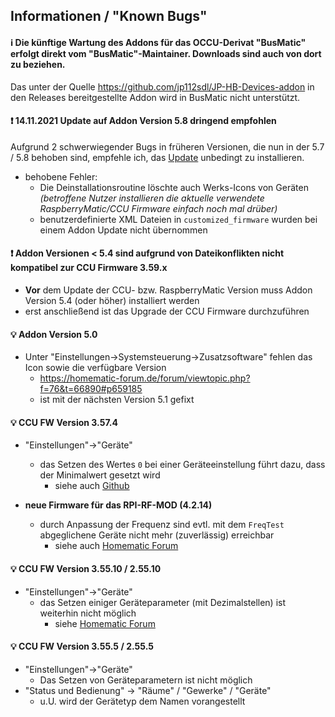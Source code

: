 ## Informationen / "Known Bugs"

#### ℹ️ Die künftige Wartung des Addons für das OCCU-Derivat "BusMatic" erfolgt direkt vom "BusMatic"-Maintainer. Downloads sind auch von dort zu beziehen.
Das unter der Quelle https://github.com/jp112sdl/JP-HB-Devices-addon in den Releases bereitgestellte Addon wird in BusMatic nicht unterstützt.

#### ❗ 14.11.2021 Update auf Addon Version 5.8 dringend empfohlen
Aufgrund 2 schwerwiegender Bugs in früheren Versionen, die nun in der 5.7 / 5.8 behoben sind, empfehle ich, das [Update](https://github.com/jp112sdl/JP-HB-Devices-addon/releases/latest) unbedingt zu installieren.
- behobene Fehler: 
  - Die Deinstallationsroutine löschte auch Werks-Icons von Geräten _(betroffene Nutzer installieren die aktuelle verwendete RaspberryMatic/CCU Firmware einfach noch mal drüber)_
  - benutzerdefinierte XML Dateien in `customized_firmware` wurden bei einem Addon Update nicht übernommen

#### ❗ Addon Versionen < 5.4 sind aufgrund von Dateikonflikten nicht kompatibel zur CCU Firmware 3.59.x 
- **Vor** dem Update der CCU- bzw. RaspberryMatic Version muss Addon Version 5.4 (oder höher) installiert werden
- erst anschließend ist das Upgrade der CCU Firmware durchzuführen


#### 💡 Addon Version 5.0
- Unter "Einstellungen->Systemsteuerung->Zusatzsoftware" fehlen das Icon sowie die verfügbare Version
  - https://homematic-forum.de/forum/viewtopic.php?f=76&t=66890#p659185
  - ist mit der nächsten Version 5.1 gefixt


#### 💡 CCU FW Version 3.57.4 
- "Einstellungen"->"Geräte"
  - das Setzen des Wertes `0` bei einer Geräteeinstellung führt dazu, dass der Minimalwert gesetzt wird
    - siehe auch [Github](https://github.com/jens-maus/RaspberryMatic/issues/1058#issuecomment-791913360)

- **neue Firmware für das RPI-RF-MOD (4.2.14)**
  - durch Anpassung der Frequenz sind evtl. mit dem `FreqTest` abgeglichene Geräte nicht mehr (zuverlässig) erreichbar
    - siehe auch [Homematic Forum](https://homematic-forum.de/forum/viewtopic.php?f=76&t=63125&p=648643#p648640)

#### 💡 CCU FW Version 3.55.10 / 2.55.10
- "Einstellungen"->"Geräte"
  - das Setzen einiger Geräteparameter (mit Dezimalstellen) ist weiterhin nicht möglich
    - siehe [Homematic Forum](https://homematic-forum.de/forum/viewtopic.php?p=638789#p638780)
  
#### 💡 CCU FW Version 3.55.5 / 2.55.5
- "Einstellungen"->"Geräte"
  - Das Setzen von Geräteparametern ist nicht möglich
- "Status und Bedienung" -> "Räume" / "Gewerke" / "Geräte"
  - u.U. wird der Gerätetyp dem Namen vorangestellt
